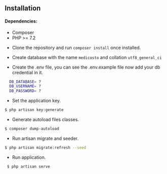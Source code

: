 ## Installation

#### Dependencies:

* Composer
* PHP >= 7.2

- Clone the repository and run `composer install` once installed.

- Create database with the name `medicosto` and collation `utf8_general_ci`

- Create the .env file, you can see the .env.example file now add your db credential in it.

```bash
  DB_DATABASE= ?
  DB_USERNAME= ?
  DB_PASSWORD= ?
 ```

- Set the application key.

 ```bash
 $ php artisan key:generate
 ```

 - Generate autoload files classes.

 ```bash
 $ composer dump-autoload
 ```

- Run artisan migrate and seeder.

 ```bash
 $ php artisan migrate:refresh --seed
 ```

- Run application.

```bash
 $ php artisan serve
 ```
